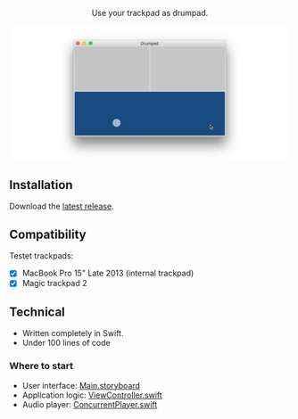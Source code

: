 <p align=center>Use your trackpad as drumpad.</p>

![drumpad](drumpad.gif)

## Installation
Download the [latest release](https://github.com/Dev1an/Trackpad-Drummer/releases/latest).

## Compatibility

Testet trackpads:
- [x] MacBook Pro 15" Late 2013 (internal trackpad)
- [x] Magic trackpad 2

## Technical
- Written completely in Swift.
- Under 100 lines of code

### Where to start
- User interface: [Main.storyboard](Magic%20Drumpad/Base.lproj/Main.storyboard)
- Application logic: [ViewController.swift](Magic%20Drumpad/ViewController.swift)
- Audio player: [ConcurrentPlayer.swift](Magic%20Drumpad/ConcurrentPlayer.swift)
